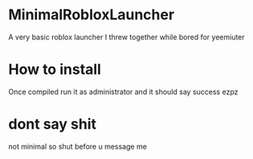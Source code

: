 # MinimalRobloxLauncher
A very basic roblox launcher I threw together while bored for yeemiuter

# How to install
Once compiled run it as administrator and it should say success
ezpz

# dont say shit
not minimal so shut before u message me
